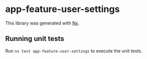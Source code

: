 # app-feature-user-settings

This library was generated with [Nx](https://nx.dev).

## Running unit tests

Run `nx test app-feature-user-settings` to execute the unit tests.
